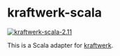 # kraftwerk-scala

[![kraftwerk-scala-2.11](https://img.shields.io/maven-central/v/dev.marksman/kraftwerk-scala_2.11.svg)](http://search.maven.org/#search%7Cga%7C1%7Cdev.marksman.kraftwerk-scala)

This is a Scala adapter for [kraftwerk](https://github.com/kschuetz/kraftwerk).
